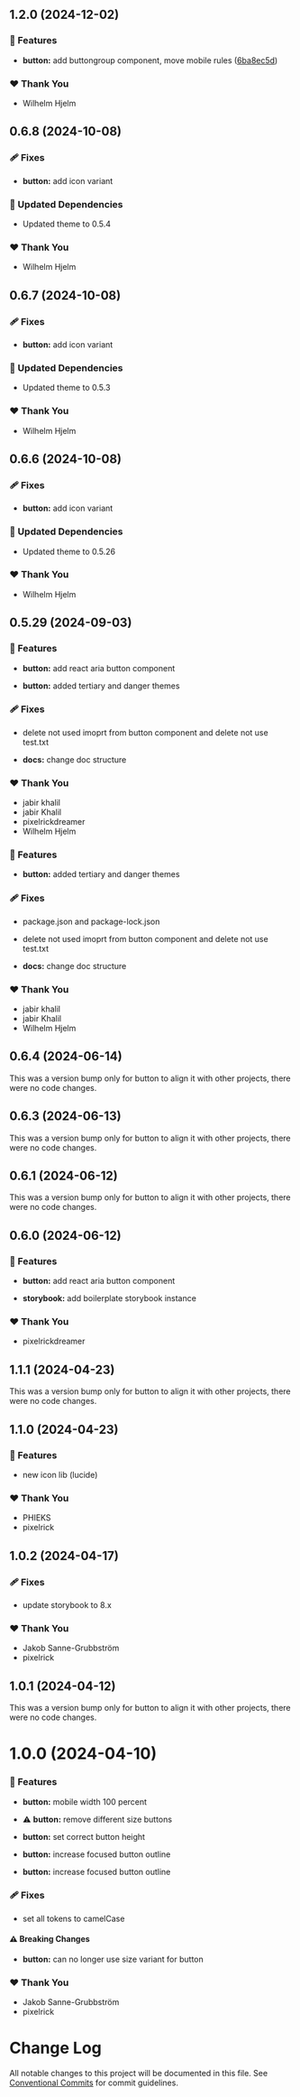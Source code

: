 ## 1.2.0 (2024-12-02)

### 🚀 Features

- **button:** add buttongroup component, move mobile rules ([6ba8ec5d](https://github.com/migrationsverket/midas/commit/6ba8ec5d))

### ❤️  Thank You

- Wilhelm Hjelm

## 0.6.8 (2024-10-08)

### 🩹 Fixes

- **button:** add icon variant

### 🧱 Updated Dependencies

- Updated theme to 0.5.4

### ❤️ Thank You

- Wilhelm Hjelm

## 0.6.7 (2024-10-08)

### 🩹 Fixes

- **button:** add icon variant

### 🧱 Updated Dependencies

- Updated theme to 0.5.3

### ❤️ Thank You

- Wilhelm Hjelm

## 0.6.6 (2024-10-08)

### 🩹 Fixes

- **button:** add icon variant

### 🧱 Updated Dependencies

- Updated theme to 0.5.26

### ❤️ Thank You

- Wilhelm Hjelm

## 0.5.29 (2024-09-03)

### 🚀 Features

- **button:** add react aria button component

- **button:** added tertiary and danger themes

### 🩹 Fixes

- delete not used imoprt from button component and delete not use test.txt

- **docs:** change doc structure

### ❤️ Thank You

- jabir khalil
- jabir Khalil
- pixelrickdreamer
- Wilhelm Hjelm

### 🚀 Features

- **button:** added tertiary and danger themes

### 🩹 Fixes

- package.json and package-lock.json

- delete not used imoprt from button component and delete not use test.txt

- **docs:** change doc structure

### ❤️ Thank You

- jabir khalil
- jabir Khalil
- Wilhelm Hjelm

## 0.6.4 (2024-06-14)

This was a version bump only for button to align it with other projects, there were no code changes.

## 0.6.3 (2024-06-13)

This was a version bump only for button to align it with other projects, there were no code changes.

## 0.6.1 (2024-06-12)

This was a version bump only for button to align it with other projects, there were no code changes.

## 0.6.0 (2024-06-12)

### 🚀 Features

- **button:** add react aria button component

- **storybook:** add boilerplate storybook instance

### ❤️ Thank You

- pixelrickdreamer

## 1.1.1 (2024-04-23)

This was a version bump only for button to align it with other projects, there were no code changes.

## 1.1.0 (2024-04-23)

### 🚀 Features

- new icon lib (lucide)

### ❤️ Thank You

- PHIEKS
- pixelrick

## 1.0.2 (2024-04-17)

### 🩹 Fixes

- update storybook to 8.x

### ❤️ Thank You

- Jakob Sanne-Grubbström
- pixelrick

## 1.0.1 (2024-04-12)

This was a version bump only for button to align it with other projects, there were no code changes.

# 1.0.0 (2024-04-10)

### 🚀 Features

- **button:** mobile width 100 percent

- ⚠️ **button:** remove different size buttons

- **button:** set correct button height

- **button:** increase focused button outline

- **button:** increase focused button outline

### 🩹 Fixes

- set all tokens to camelCase

#### ⚠️ Breaking Changes

- **button:** can no longer use size variant for button

### ❤️ Thank You

- Jakob Sanne-Grubbström
- pixelrick

# Change Log

All notable changes to this project will be documented in this file.
See [Conventional Commits](https://conventionalcommits.org) for commit guidelines.
